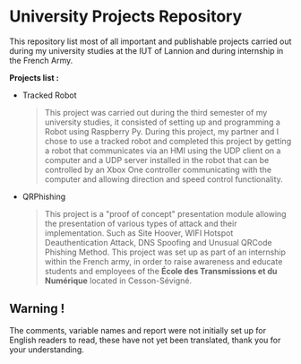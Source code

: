 # University Projects Repository
This repository list most of all important and publishable projects carried out during my university studies at the IUT of Lannion and during internship in the French Army.

__Projects list :__

- Tracked Robot
  > This project was carried out during the third semester of my university studies, it consisted of setting up and programming a Robot using Raspberry Py. During this project, my partner and I chose to use a tracked robot and completed this project by getting a robot that communicates via an HMI using the UDP client on a computer and a UDP server installed in the robot that can be controlled by an Xbox One controller communicating with the computer and allowing direction and speed control functionality.
  
- QRPhishing
  > This project is a "proof of concept" presentation module allowing the presentation of various types of attack and their implementation. Such as Site Hoover, WIFI Hotspot Deauthentication Attack, DNS Spoofing and Unusual QRCode Phishing Method. This project was set up as part of an internship within the French army, in order to raise awareness and educate students and employees of the __École des Transmissions et du Numérique__ located in Cesson-Sévigné.

## Warning !

The comments, variable names and report were not initially set up for English readers to read, these have not yet been translated, thank you for your understanding.
